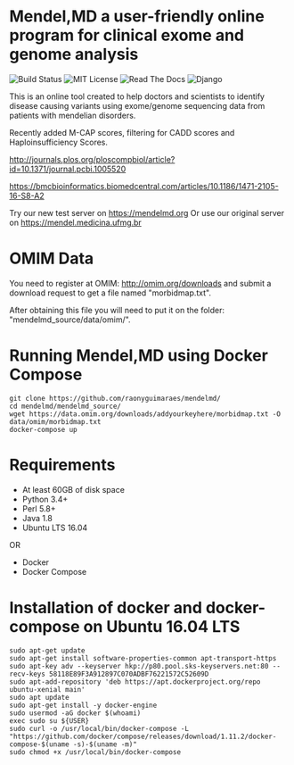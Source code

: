# Mendel,MD a user-friendly online program for clinical exome and genome analysis

![Build Status](https://travis-ci.org/raonyguimaraes/mendelmd.svg?branch=master)
![MIT License](https://img.shields.io/badge/License-MIT-blue.svg)
![Read The Docs](https://readthedocs.org/projects/mendelmd/badge/?version=latest)
![Django](https://www.djangoproject.com/m/img/badges/djangopowered126x54.gif)

This is an online tool created to help doctors and scientists to identify disease causing variants using exome/genome sequencing data from patients with mendelian disorders.

Recently added M-CAP scores, filtering for CADD scores and Haploinsufficiency Scores.

http://journals.plos.org/ploscompbiol/article?id=10.1371/journal.pcbi.1005520

https://bmcbioinformatics.biomedcentral.com/articles/10.1186/1471-2105-16-S8-A2

Try our new test server on https://mendelmd.org
Or use our original server on https://mendel.medicina.ufmg.br

OMIM Data
=========

You need to register at OMIM: http://omim.org/downloads and submit a download request to get a file named "morbidmap.txt".

After obtaining this file you will need to put it on the folder: "mendelmd_source/data/omim/".

Running Mendel,MD using Docker Compose
======================================

    git clone https://github.com/raonyguimaraes/mendelmd/
    cd mendelmd/mendelmd_source/
    wget https://data.omim.org/downloads/addyourkeyhere/morbidmap.txt -O data/omim/morbidmap.txt
    docker-compose up


Requirements
============

* At least 60GB of disk space
* Python 3.4+
* Perl 5.8+
* Java 1.8
* Ubuntu LTS 16.04

OR

* Docker
* Docker Compose

Installation of docker and docker-compose on Ubuntu 16.04 LTS
=============================================================

    sudo apt-get update
    sudo apt-get install software-properties-common apt-transport-https
    sudo apt-key adv --keyserver hkp://p80.pool.sks-keyservers.net:80 --recv-keys 58118E89F3A912897C070ADBF76221572C52609D
    sudo apt-add-repository 'deb https://apt.dockerproject.org/repo ubuntu-xenial main'
    sudo apt update
    sudo apt-get install -y docker-engine
    sudo usermod -aG docker $(whoami)
    exec sudo su ${USER}
    sudo curl -o /usr/local/bin/docker-compose -L "https://github.com/docker/compose/releases/download/1.11.2/docker-compose-$(uname -s)-$(uname -m)"
    sudo chmod +x /usr/local/bin/docker-compose
